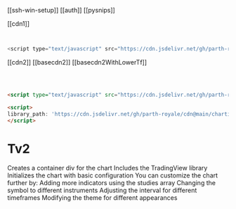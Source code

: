 
[[ssh-win-setup]]
[[auth]] 
[[pysnips]]

[[cdn1]]
```js


<script type="text/javascript" src="https://cdn.jsdelivr.net/gh/parth-royale/cdn@main/lightweight-charts.standalone.production.js"></script>

```

[[cdn2]]
[[basecdn2]]
[[basecdn2WithLowerTf]]

  

```html

<script type="text/javascript" src="https://cdn.jsdelivr.net/gh/parth-royale/cdn@main/charting_library/charting_library.standalone.js"></script>

<script>
library_path: 'https://cdn.jsdelivr.net/gh/parth-royale/cdn@main/charting_library/charting_library.standalone.js/',
</script>
```

# Tv2


Creates a container div for the chart
Includes the TradingView library
Initializes the chart with basic configuration
You can customize the chart further by:
Adding more indicators using the studies array
Changing the symbol to different instruments
Adjusting the interval for different timeframes
Modifying the theme for different appearances

